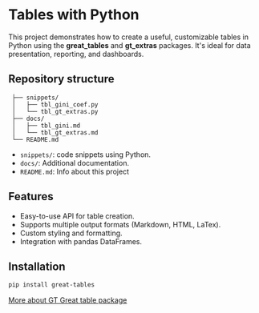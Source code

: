 # Tables with Python

This project demonstrates how to create a useful, customizable tables in Python using the **great_tables** and **gt_extras** packages. It's ideal for data presentation, reporting, and dashboards.

## Repository structure



```{python_tables/}
 ├── snippets/ 
 │   ├── tbl_gini_coef.py
 │   └── tbl_gt_extras.py
 ├── docs/ 
 │   ├── tbl_gini.md
 │   └── tbl_gt_extras.md
 └── README.md
```

-   `snippets/`: code snippets using Python.
-   `docs/`: Additional documentation.
-   `README.md`: Info about this project

## Features

- Easy-to-use API for table creation.
- Supports multiple output formats (Markdown, HTML, LaTex).
- Custom styling and formatting.
- Integration with pandas DataFrames.

## Installation

```bash
pip install great-tables
```

[More about GT Great table package](https://pypi.org/project/great-tables/)